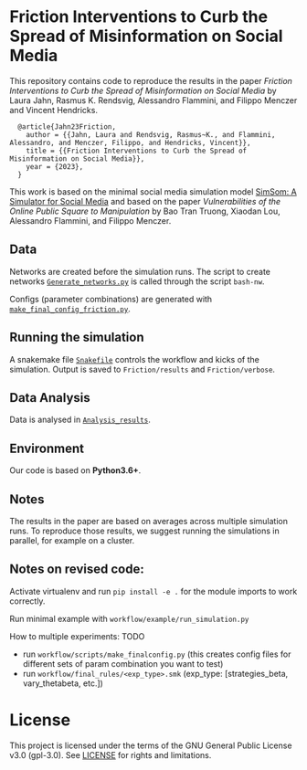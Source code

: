 # Friction Interventions to Curb the Spread of Misinformation on Social Media

This repository contains code to reproduce the results in the paper *Friction Interventions to Curb the Spread of Misinformation on Social Media* by Laura Jahn, Rasmus K. Rendsvig, Alessandro Flammini, and Filippo Menczer and Vincent Hendricks.

```
  @article{Jahn23Friction,  
    author = {{Jahn, Laura and Rendsvig, Rasmus~K., and Flammini, Alessandro, and Menczer, Filippo, and Hendricks, Vincent}},
    title = {{Friction Interventions to Curb the Spread of Misinformation on Social Media}},  
    year = {2023},   
  }
 ```

This work is based on the minimal social media simulation model [SimSom: A Simulator for Social Media](https://github.com/osome-iu/SimSoM) and based on the paper *Vulnerabilities of the Online Public Square to Manipulation* by Bao Tran Truong, Xiaodan Lou, Alessandro Flammini, and Filippo Menczer.


## Data 
Networks are created before the simulation runs. The script to create networks [`Generate_networks.py`](https://github.com/LJ-9/Friction-Social-Media-Model/blob/master/Friction/data/Generate_networks.py) is called through the script `bash-nw`.  

Configs (parameter combinations) are generated with [`make_final_config_friction.py`](https://github.com/LJ-9/Friction-Social-Media-Model/blob/master/Friction/make_final_config_friction.py).

## Running the simulation

A snakemake file [`Snakefile`](https://github.com/LJ-9/Friction-Social-Media-Model/blob/master/Friction/Snakefile) controls the workflow and kicks of the simulation. Output is saved to `Friction/results` and `Friction/verbose`.

## Data Analysis

Data is analysed in [`Analysis_results`](https://github.com/LJ-9/Friction-Social-Media-Model/blob/master/Friction/Analysis_results.ipynb).

## Environment

Our code is based on **Python3.6+**.

## Notes

The results in the paper are based on averages across multiple simulation runs. To reproduce those results, we suggest running the simulations in parallel, for example on a cluster.

## Notes on revised code:
Activate virtualenv and run `pip install -e .` for the module imports to work correctly.

Run minimal example with `workflow/example/run_simulation.py`

How to multiple experiments: TODO
- run `workflow/scripts/make_finalconfig.py` (this creates config files for different sets of param combination you want to test)
- run `workflow/final_rules/<exp_type>.smk` (exp_type: [strategies_beta, vary_thetabeta, etc.])




# License
This project is licensed under the terms of the GNU General Public License v3.0 (gpl-3.0). See [LICENSE](https://github.com/humanplayer2/get-twitter-likers-data/blob/main/LICENSE.md) for rights and limitations.
